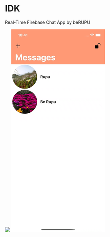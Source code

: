 # IDK
Real-Time Firebase Chat App by beRUPU



<img src="https://github.com/berupu/IDK/blob/main/IDK.gif" width="300" />      <img src="https://github.com/berupu/IDK/blob/main/IDK2.gif" width="300" />









